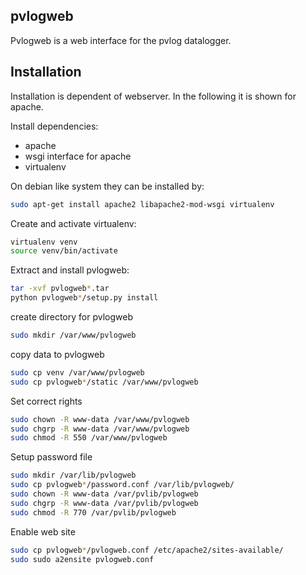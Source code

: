 ## pvlogweb
Pvlogweb is a web interface for the pvlog datalogger.

## Installation
Installation is dependent of webserver. In the following it is shown for
apache.

Install dependencies:
- apache
- wsgi interface for apache
- virtualenv

On debian like system they can be installed by:
```sh
sudo apt-get install apache2 libapache2-mod-wsgi virtualenv
```

Create and activate virtualenv:
```sh
virtualenv venv
source venv/bin/activate
```
Extract and install pvlogweb:
```sh
tar -xvf pvlogweb*.tar
python pvlogweb*/setup.py install
```

create directory for pvlogweb
```sh
sudo mkdir /var/www/pvlogweb
```

copy data to pvlogweb
```sh
sudo cp venv /var/www/pvlogweb
sudo cp pvlogweb*/static /var/www/pvlogweb
```

Set correct rights
```sh
sudo chown -R www-data /var/www/pvlogweb
sudo chgrp -R www-data /var/www/pvlogweb
sudo chmod -R 550 /var/www/pvlogweb
```

Setup password file
```sh
sudo mkdir /var/lib/pvlogweb
sudo cp pvlogweb*/password.conf /var/lib/pvlogweb/
sudo chown -R www-data /var/pvlib/pvlogweb
sudo chgrp -R www-data /var/pvlib/pvlogweb
sudo chmod -R 770 /var/pvlib/pvlogweb
```

Enable web site
```sh
sudo cp pvlogweb*/pvlogweb.conf /etc/apache2/sites-available/
sudo sudo a2ensite pvlogweb.conf
```

